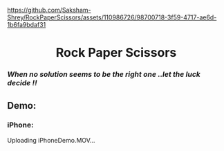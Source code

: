 
https://github.com/Saksham-Shrey/RockPaperScissors/assets/110986726/98700718-3f59-4717-ae6d-1b6fa9bdaf31
<h1 align = "center" >Rock Paper Scissors</h1>
<h3><a><em>When no solution seems to be the right one ..let the luck decide !!</em></a><h3>

<h2><a> Demo: </a></h2>
<h3> iPhone: </h3>
Uploading iPhoneDemo.MOV…

